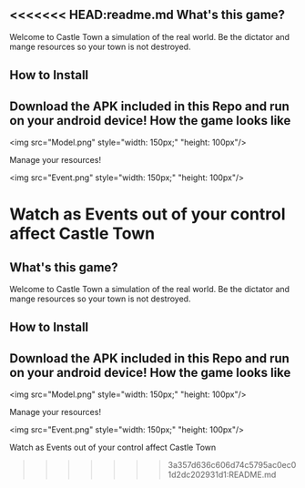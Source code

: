 <<<<<<< HEAD:readme.md
What's this game?
-----------------------
Welcome to Castle Town a simulation of the real world. Be the dictator and mange resources so your town is not destroyed.

How to Install
-----------------------------
Download the APK included in this Repo and run on your android device!
How the game looks like
--------------------------
<img src="Model.png"  style="width: 150px;" "height: 100px"/>

Manage your resources!

<img src="Event.png"  style="width: 150px;" "height: 100px"/>

Watch as Events out of your control affect Castle Town
=======
What's this game?
-----------------------
Welcome to Castle Town a simulation of the real world. Be the dictator and mange resources so your town is not destroyed.

How to Install
-----------------------------
Download the APK included in this Repo and run on your android device!
How the game looks like
--------------------------
<img src="Model.png"  style="width: 150px;" "height: 100px"/>

Manage your resources!

<img src="Event.png"  style="width: 150px;" "height: 100px"/>

Watch as Events out of your control affect Castle Town

>>>>>>> 3a357d636c606d74c5795ac0ec01d2dc202931d1:README.md
